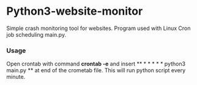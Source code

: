 # Python3-website-monitor
Simple crash monitoring tool for websites. Program used with Linux Cron job scheduling main.py.
### Usage
Open crontab  with command **crontab -e** and insert ** * * * * * python3 main.py ** at end of the crometab file. This will run python script every minute.

